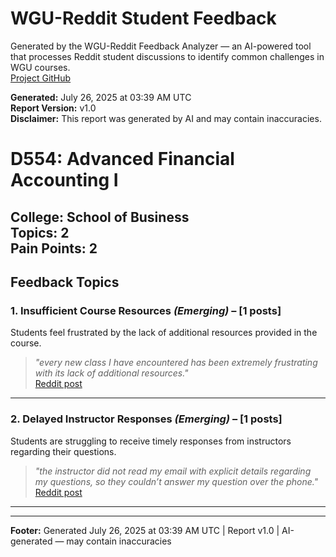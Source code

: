 # WGU-Reddit Student Feedback

Generated by the WGU-Reddit Feedback Analyzer — an AI-powered tool that processes Reddit student discussions to identify common challenges in WGU courses.  
[Project GitHub](https://wgudataninja.github.io/wgu-reddit-monitoring-pipeline/)

**Generated:** July 26, 2025 at 03:39 AM UTC  
**Report Version:** v1.0  
**Disclaimer:** This report was generated by AI and may contain inaccuracies.  
# D554: Advanced Financial Accounting I
**College:** School of Business  
**Topics:** 2  
**Pain Points:** 2  
---
## Feedback Topics
### 1. Insufficient Course Resources _(Emerging)_ – [1 posts]
Students feel frustrated by the lack of additional resources provided in the course.  
> _"every new class I have encountered has been extremely frustrating with its lack of additional resources."_  
> [Reddit post](https://reddit.com/comments/1jmyvmq)  
---
### 2. Delayed Instructor Responses _(Emerging)_ – [1 posts]
Students are struggling to receive timely responses from instructors regarding their questions.  
> _"the instructor did not read my email with explicit details regarding my questions, so they couldn’t answer my question over the phone."_  
> [Reddit post](https://reddit.com/comments/1jmyvmq)  
---
---
**Footer:** Generated July 26, 2025 at 03:39 AM UTC | Report v1.0 | AI-generated — may contain inaccuracies  